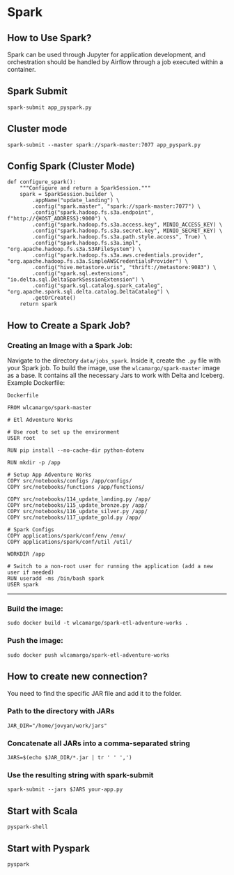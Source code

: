 # Spark

## How to Use Spark?
Spark can be used through Jupyter for application development, and orchestration should be handled by Airflow through a job executed within a container.

## Spark Submit
```
spark-submit app_pyspark.py
```

## Cluster mode
```
spark-submit --master spark://spark-master:7077 app_pyspark.py
```

## Config Spark (Cluster Mode)
```
def configure_spark():
    """Configure and return a SparkSession."""
    spark = SparkSession.builder \
        .appName("update_landing") \
        .config("spark.master", "spark://spark-master:7077") \
        .config("spark.hadoop.fs.s3a.endpoint", f"http://{HOST_ADDRESS}:9000") \
        .config("spark.hadoop.fs.s3a.access.key", MINIO_ACCESS_KEY) \
        .config("spark.hadoop.fs.s3a.secret.key", MINIO_SECRET_KEY) \
        .config("spark.hadoop.fs.s3a.path.style.access", True) \
        .config("spark.hadoop.fs.s3a.impl", "org.apache.hadoop.fs.s3a.S3AFileSystem") \
        .config("spark.hadoop.fs.s3a.aws.credentials.provider", "org.apache.hadoop.fs.s3a.SimpleAWSCredentialsProvider") \
        .config("hive.metastore.uris", "thrift://metastore:9083") \
        .config("spark.sql.extensions", "io.delta.sql.DeltaSparkSessionExtension") \
        .config("spark.sql.catalog.spark_catalog", "org.apache.spark.sql.delta.catalog.DeltaCatalog") \
        .getOrCreate()
    return spark
```

## How to Create a Spark Job?

### Creating an Image with a Spark Job:

Navigate to the directory `data/jobs_spark`. Inside it, create the `.py` file with your Spark job. To build the image, use the `wlcamargo/spark-master` image as a base. It contains all the necessary Jars to work with Delta and Iceberg. Example Dockerfile:

```
Dockerfile
```

```
FROM wlcamargo/spark-master

# Etl Adventure Works

# Use root to set up the environment
USER root

RUN pip install --no-cache-dir python-dotenv

RUN mkdir -p /app

# Setup App Adventure Works
COPY src/notebooks/configs /app/configs/
COPY src/notebooks/functions /app/functions/

COPY src/notebooks/114_update_landing.py /app/
COPY src/notebooks/115_update_bronze.py /app/
COPY src/notebooks/116_update_silver.py /app/
COPY src/notebooks/117_update_gold.py /app/

# Spark Configs
COPY applications/spark/conf/env /env/
COPY applications/spark/conf/util /util/

WORKDIR /app

# Switch to a non-root user for running the application (add a new user if needed)
RUN useradd -ms /bin/bash spark
USER spark
```

--------------------------------------------------

### Build the image:
``` 
sudo docker build -t wlcamargo/spark-etl-adventure-works .
```
### Push the image:
``` 
sudo docker push wlcamargo/spark-etl-adventure-works 
```

## How to create new connection?
You need to find the specific JAR file and add it to the folder.

### Path to the directory with JARs
```
JAR_DIR="/home/jovyan/work/jars"
```

### Concatenate all JARs into a comma-separated string
```
JARS=$(echo $JAR_DIR/*.jar | tr ' ' ',')
```

### Use the resulting string with spark-submit
```
spark-submit --jars $JARS your-app.py
```

## Start with Scala
```
pyspark-shell
```

## Start with Pyspark
```
pyspark
```

